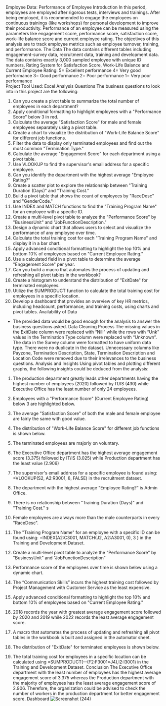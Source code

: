 Employee Data: Performance of Employee
Introduction
In this period, employees are employed after rigorous tests, interviews and trainings. After being employed, it is recommended to engage the employees on continuous trainings (like workshops) for personal development to improve their productivity. Performance of an employee can be measured using the parameters like engagement score, performance score, satisfaction score, work-life balance score and current employee rating. The objectives of this analysis are to track employee metrics such as employee turnover, training, and performance.
The Data
The data contains different tables including engagement-survey data, recruitment data, training and development data. The data contains exactly 3,000 sampled employee with unique ID numbers.
Rating System for Satisfaction Score, Work-Life Balance and Current Employee Rating:
5= Excellent performance
4= Very good performance
3= Good performance
2= Poor performance
1= Very poor performance 	
Project Tool Used: Excel
Analysis Questions 
The business questions to look into in this project are the following:
1. Can you create a pivot table to summarize the total number of employees in each department?
2. Apply conditional formatting to highlight employees with a "Performance Score" below 3 in red.
3. Calculate the average "Satisfaction Score" for male and female employees separately using a pivot table.
4. Create a chart to visualize the distribution of "Work-Life Balance Score" for different job functions.
5. Filter the data to display only terminated employees and find out the most common "Termination Type."
6. Calculate the average "Engagement Score" for each department using a pivot table.
7. Use VLOOKUP to find the supervisor's email address for a specific employee.
8. Can you identify the department with the highest average "Employee Rating?"
9. Create a scatter plot to explore the relationship between "Training Duration (Days)" and "Training Cost."
10. Build a pivot table that shows the count of employees by "RaceDesc" and "GenderCode."
11. Use INDEX and MATCH functions to find the "Training Program Name" for an employee with a specific ID.
12. Create a multi-level pivot table to analyze the "Performance Score" by "BusinessUnit" and "JobFunctionDescription."
13. Design a dynamic chart that allows users to select and visualize the performance of any employee over time.
14. Calculate the total training cost for each "Training Program Name" and display it in a bar chart.
15. Apply advanced conditional formatting to highlight the top 10% and bottom 10% of employees based on "Current Employee Rating."
16. Use a calculated field in a pivot table to determine the average "Engagement Score" per year.
17. Can you build a macro that automates the process of updating and refreshing all pivot tables in the workbook?
18. Create a histogram to understand the distribution of "ExitDate" for terminated employees.
19. Utilize the SUMPRODUCT function to calculate the total training cost for employees in a
specific location.
20. Develop a dashboard that provides an overview of key HR metrics, including headcount, performance, and training costs, using charts and pivot tables.
Availability of Data
- The provided data would be good enough for the analysis to answer the business questions asked.
Data Cleaning Process
The missing values in the ExitDate column were replaced with “Nill” while the rows with “Unk” values in the Termination Type column were replaced with “Unknown”. The data in the Survey column were formatted to have uniform data type. There were no duplicate in the dataset.
Unnecessary columns like Payzone, Termination Description, State, Termination Description and Location Code were removed due to their irrelevances to the business questions. 
Analysis and Insights
Using pivot tables and plotting different graphs, the following insights could be deduced from the analysis:  
1. The production department greatly leads other departments having the highest number of employees (2020) followed by IT/IS (430) while Executive Office has the least number of only 24 employees.
 
2. Employees with a "Performance Score" (Current Employee Rating) below 3 are highlighted below.
 
3. The average "Satisfaction Score" of both the male and female employee are fairly the same with good value.
 
4. The distribution of "Work-Life Balance Score" for different job functions is shown below.
 
5. The terminated employees are majorly on voluntary.
6. The Executive Office department has the highest average engagement score (3.375) followed by IT/IS (3.025) while Production department has the least value (2.906)
 
7. The supervisor's email address for a specific employee is found using: =VLOOKUP(S2, A2:R3001, 8, FALSE) in the recruitment dataset.
8. The department with the highest average "Employee Rating?" is Admin Office.
 
9. There is no relationship between "Training Duration (Days)" and "Training Cost."
 s
10. Female employees are always more than the male counterparts in every "RaceDesc".
 
11. The "Training Program Name" for an employee with a specific ID can be found using: =INDEX(A2:C3001, MATCH(J2, A2:A3001, 0), 3 ) in the Training and Development Dataset.
12. Create a multi-level pivot table to analyze the "Performance Score" by "BusinessUnit" and "JobFunctionDescription"
   
 
13. Performance score of the employees over time is shown below using a dynamic chart.
 
14. The “Communication Skills” incurs the highest training cost followed by Project Management with Customer Service as the least expensive.
 
15. Apply advanced conditional formatting to highlight the top 10% and bottom 10% of employees based on "Current Employee Rating."
   
16. 2018 records the year with greatest average engagement score followed by 2020 and 2019 while 2022 records the least average engagement score.
 
17. A macro that automates the process of updating and refreshing all pivot tables in the workbook is built and assigned in the automator sheet.
18. The distribution of "ExitDate" for terminated employees is shown below.
 
19. The total training cost for employees in a specific location can be calculated using =SUMPRODUCT(--(F2:F3001=J4),I2:I3001) in the Training and Development Dataset.
Conclusion
The Executive Office department with the least number of employees has the highest average engagement score of 3.375 whereas the Production department with the majority of employees has the least average engagement score of 2.906. Therefore, the organization could be advised to check the number of workers in the production department for better engagement score.
Dashboard
 ![Screenshot (244)](https://github.com/quadri-usman/EmpolyeeDataAnalysis/assets/105228467/173465f7-4484-4210-b50b-d793f464592d)
